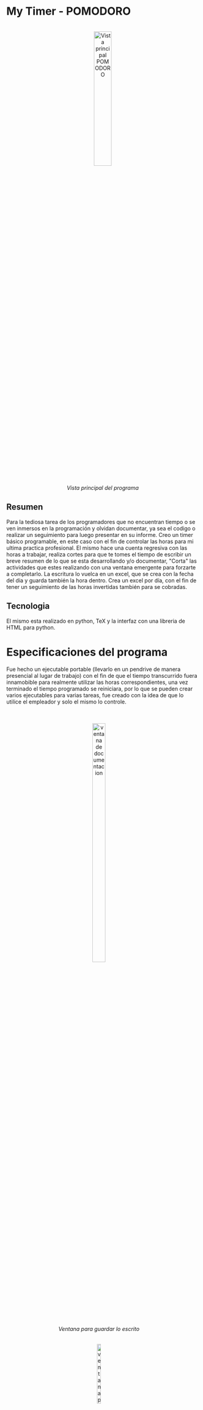 <h1>My Timer - POMODORO</h1>
<br>
<div align="center">
 <img src="https://github.com/Ari-A-D/PomodoroTimerDocumentacion/assets/54744627/fd526be7-fcb5-4ea7-ab9c-253f80746c1d" alt="Vista principal POMODORO" width="30%">
 <p style="text-align: center;"><em>Vista principal del programa</em></p>
</div>



<h2>Resumen</h2>
<p>Para la tediosa tarea de los programadores que no encuentran tiempo o se ven inmersos en la programación y olvidan documentar, ya sea el codigo o realizar un seguimiento para luego presentar en su informe. Creo un timer básico programable, en este caso con el fin de controlar las horas para mi ultima practica profesional. El mismo
hace una cuenta regresiva con las horas a trabajar, realiza cortes para que te tomes el tiempo de escribir un breve resumen de lo que se esta desarrollando y/o documentar, "Corta" las actividades que estes realizando con una ventana emergente para forzarte a completarlo.
La escritura lo vuelca en un excel, que se crea con la fecha del dia y guarda también la hora dentro. Crea un excel por día, con el fin de tener un seguimiento de las horas invertidas también para se cobradas.</p>

<h2>Tecnologia</h2>
<p>El mismo esta realizado en python, TeX y la interfaz con una libreria de HTML para python.</p>

<h1>Especificaciones del programa</h1>
<p>Fue hecho un ejecutable portable (llevarlo en un pendrive de manera presencial al lugar de trabajo) con el fin de que el tiempo transcurrido fuera innamobible para realmente utilizar las horas correspondientes, una vez terminado el tiempo programado se reiniciara, por lo que se pueden crear varios ejecutables para varias tareas, fue creado con la idea de que lo utilice el empleador y solo el mismo lo controle.</p>  
<br><br>
<div align="center">
 <div style="display: inline-block; margin-right: 20px;">
    <img src="https://github.com/Ari-A-D/PomodoroTimerDocumentacion/assets/54744627/ffed3c34-9cf4-4ada-b36a-c933857e1744" alt="ventana de documentacion" width="40%">
    <p style="text-align: center;"><em>Ventana para guardar lo escrito</em></p>
 </div>
 <br> <br>
 <div style="display: inline-block; margin-right: 20px;">
    <img src="https://github.com/Ari-A-D/PomodoroTimerDocumentacion/assets/54744627/0d13d140-5d3a-4b63-8fc3-a20467441fc7" alt="ventana para elegir el modo" width="20%">
    <p style="text-align: center;"><em>Ventana para elegir el modo de trabajo</em></p>
 </div>
 <br> <br>
 <div style="display: inline-block;">
    <img src="https://github.com/Ari-A-D/PomodoroTimerDocumentacion/assets/54744627/4bb443d2-2cea-4b45-87ae-b6d1903d27d2" alt="alerta de guardado exitoso" width="15%">
    <p style="text-align: center;"><em>Alerta de guardado exitoso</em></p>
 </div>
</div>

<br><br>

<h2>Funciones de los botones</h2>
<ul>
  <li>Iniciar: inicia el temporizador (cuenta regresiva del tiempo hacia atrás)</li>
  <li>Pausar: pausa el temporizador para que puedas realizar actividades no relacionadas con programar</li>
  <li>Detener: detiene el temporizador, si la ventana se cierra, cuando se vuelve a ejecutar el programa, el inicio será desde el momento que se detuvo, por lo que se seguiran computando las horas que se debe cumplir, si el programa esta en la computadora y esta se apaga, de todas maneras iniciara en el tiempo que se detuvo, el modo portable funciona del mismo modo</li><br><br>
<p align="center">
  <img src="https://github.com/Ari-A-D/PomodoroTimerDocumentacion/assets/54744627/e002e8ff-29ba-4b5f-ad6b-99e5f21c23ad" alt="boton detener" width="30%">
  <img src="https://github.com/Ari-A-D/PomodoroTimerDocumentacion/assets/54744627/90b7ee4a-1200-41c9-8ea4-23c0b8143d73" alt="boton detener" width="31.3%">
</p>
</ul>
<br>

<h2>Funcion documentar</h2>
<ul>
  <li>Documenta cuando inicia el boton y luego mediante intervalos de tiempo programado</li>
  <li>Si se pausa solo se documentará cuando se inicia nuevamente y luego volverá a hacerlo por intervalos</li>
  <li>Cuando se detiene, también documenta cuando se da incio al temporizador y vuelve a cumplir la función de intervalos</li>
</ul>
<br>
<h2>Planilla de documentación</h2>
<p>Cuando se realiza el guardado de la documentación y/o escritura, una ventana emergente previa al alerta de "guardado exitoso" pregunta si esta en modo presencial o remoto. 
Una vez realizado el guardado, si es la primera vez que se inicia el temporizador en el día, creara un excel que tendrá como nombre la FECHA. Si se pausa o detiene, o simplemente se vuelve a iniciar por mero error, y el excel del día ya se creó, solo seguirá actualizando las filas de la planilla de ese día.<br>
El excel tiene 3 columnas, la primera que guarda la fecha y la hora, la segunda tiene el modo de trabajo que puede ser "presencial" o "remoto" y la tercera guarda la descripción de lo que ingreso en la ventana documentar. Los excel se pueden encontrar en la carpeta "bitácora" que se creo para contener los excels.</p>
<br><br>
<p align="center">
  <img src="https://github.com/Ari-A-D/PomodoroTimerDocumentacion/assets/54744627/014d732f-c81c-4c78-9f78-8e6ae2e57689" alt="boton detener" width="40%">
</p>


